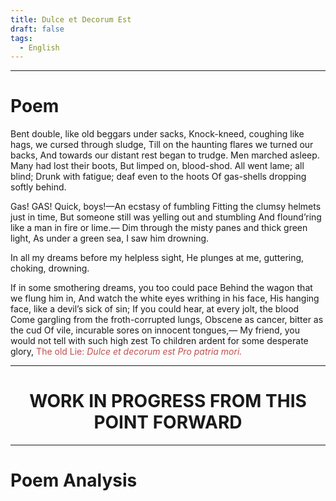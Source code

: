 ```yaml
---
title: Dulce et Decorum Est
draft: false
tags:
  - English
---
```

---


# Poem

Bent double, like old beggars under sacks,
Knock-kneed, coughing like hags, we cursed through sludge,
Till on the haunting flares we turned our backs,
And towards our distant rest began to trudge.
Men marched asleep. Many had lost their boots,
But limped on, blood-shod. All went lame; all blind;
Drunk with fatigue; deaf even to the hoots
Of gas-shells dropping softly behind.

Gas! GAS! Quick, boys!—An ecstasy of fumbling
Fitting the clumsy helmets just in time,
But someone still was yelling out and stumbling
And flound’ring like a man in fire or lime.—
Dim through the misty panes and thick green light,
As under a green sea, I saw him drowning.

In all my dreams before my helpless sight,
He plunges at me, guttering, choking, drowning.

If in some smothering dreams, you too could pace
Behind the wagon that we flung him in,
And watch the white eyes writhing in his face,
His hanging face, like a devil’s sick of sin;
If you could hear, at every jolt, the blood
Come gargling from the froth-corrupted lungs,
Obscene as cancer, bitter as the cud
Of vile, incurable sores on innocent tongues,—
My friend, you would not tell with such high zest
To children ardent for some desperate glory,
<font color="#c0504d">The old Lie: <i>Dulce et decorum est</i></font>
<font color="#c0504d"><i>Pro patria mori.</i></font>


---

<h1 style="text-align:center">WORK IN PROGRESS FROM THIS POINT FORWARD</h1>

---

# Poem Analysis
